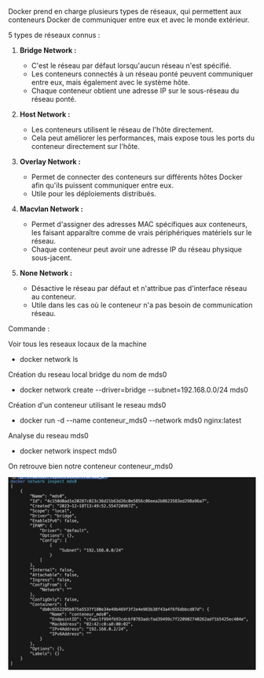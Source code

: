 Docker prend en charge plusieurs types de réseaux, qui permettent aux conteneurs Docker de communiquer entre eux et avec le monde extérieur. 

5 types de réseaux connus :

1. **Bridge Network :**
   - C'est le réseau par défaut lorsqu'aucun réseau n'est spécifié.
   - Les conteneurs connectés à un réseau ponté peuvent communiquer entre eux, mais également avec le système hôte.
   - Chaque conteneur obtient une adresse IP sur le sous-réseau du réseau ponté.

2. **Host Network :**
   - Les conteneurs utilisent le réseau de l'hôte directement.
   - Cela peut améliorer les performances, mais expose tous les ports du conteneur directement sur l'hôte.

3. **Overlay Network :**
   - Permet de connecter des conteneurs sur différents hôtes Docker afin qu'ils puissent communiquer entre eux.
   - Utile pour les déploiements distribués.

4. **Macvlan Network :**
   - Permet d'assigner des adresses MAC spécifiques aux conteneurs, les faisant apparaître comme de vrais périphériques matériels sur le réseau.
   - Chaque conteneur peut avoir une adresse IP du réseau physique sous-jacent.

5. **None Network :**
   - Désactive le réseau par défaut et n'attribue pas d'interface réseau au conteneur.
   - Utile dans les cas où le conteneur n'a pas besoin de communication réseau.


Commande :

Voir tous les reseaux locaux de la machine

- docker network ls

Création du reseau local bridge du nom de mds0 

- docker network create --driver=bridge --subnet=192.168.0.0/24 mds0

Création d'un conteneur utilisant le reseau mds0

- docker run -d --name conteneur_mds0 --network mds0 nginx:latest

Analyse du reseau mds0 

- docker network inspect mds0 

On retrouve bien notre conteneur conteneur_mds0

 ![network_inspect](Images/network_inspect.png)


